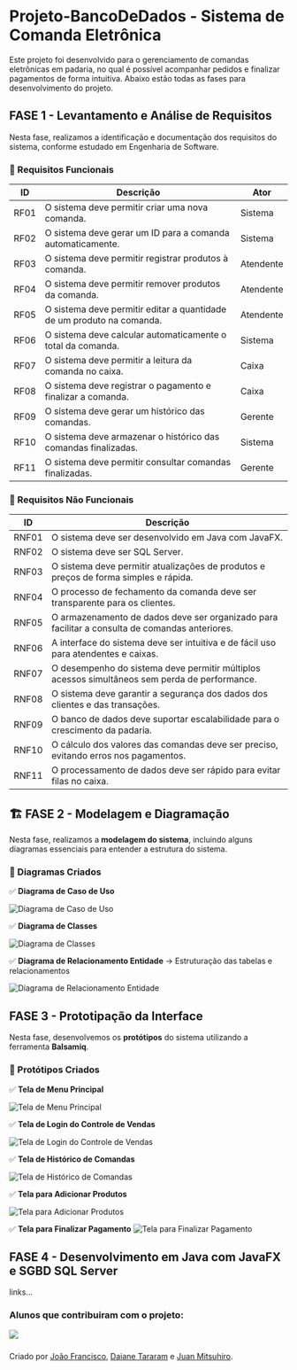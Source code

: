 # Projeto-BancoDeDados - Sistema de Comanda Eletrônica
Este projeto foi desenvolvido para o gerenciamento de comandas eletrônicas em padaria, no qual é possível acompanhar pedidos e finalizar pagamentos de forma intuitiva. Abaixo estão todas as fases para desenvolvimento do projeto.

## FASE 1 - Levantamento e Análise de Requisitos

Nesta fase, realizamos a identificação e documentação dos requisitos do sistema, conforme estudado em Engenharia de Software.

### 📌 Requisitos Funcionais

| **ID**  | **Descrição**                                      | **Ator**    |
|--------|--------------------------------------------------|-------------|
| RF01   | O sistema deve permitir criar uma nova comanda. | Sistema     |
| RF02   | O sistema deve gerar um ID para a comanda automaticamente. | Sistema |
| RF03   | O sistema deve permitir registrar produtos à comanda. | Atendente |
| RF04   | O sistema deve permitir remover produtos da comanda. | Atendente |
| RF05   | O sistema deve permitir editar a quantidade de um produto na comanda. | Atendente |
| RF06   | O sistema deve calcular automaticamente o total da comanda. | Sistema |
| RF07   | O sistema deve permitir a leitura da comanda no caixa. | Caixa |
| RF08   | O sistema deve registrar o pagamento e finalizar a comanda. | Caixa |
| RF09   | O sistema deve gerar um histórico das comandas. | Gerente |
| RF10   | O sistema deve armazenar o histórico das comandas finalizadas. | Sistema |
| RF11   | O sistema deve permitir consultar comandas finalizadas. | Gerente |

### 📌 Requisitos Não Funcionais

| **ID**   | **Descrição** |
|----------|--------------|
| RNF01    | O sistema deve ser desenvolvido em Java com JavaFX. |
| RNF02    | O sistema deve ser SQL Server. |
| RNF03    | O sistema deve permitir atualizações de produtos e preços de forma simples e rápida. |
| RNF04    | O processo de fechamento da comanda deve ser transparente para os clientes. |
| RNF05    | O armazenamento de dados deve ser organizado para facilitar a consulta de comandas anteriores. |
| RNF06    | A interface do sistema deve ser intuitiva e de fácil uso para atendentes e caixas. |
| RNF07    | O desempenho do sistema deve permitir múltiplos acessos simultâneos sem perda de performance. |
| RNF08    | O sistema deve garantir a segurança dos dados dos clientes e das transações. |
| RNF09    | O banco de dados deve suportar escalabilidade para o crescimento da padaria. |
| RNF10    | O cálculo dos valores das comandas deve ser preciso, evitando erros nos pagamentos. |
| RNF11    | O processamento de dados deve ser rápido para evitar filas no caixa. |

## 🏗️ FASE 2 - Modelagem e Diagramação  

Nesta fase, realizamos a **modelagem do sistema**, incluindo alguns diagramas essenciais para entender a estrutura do sistema.  

### 🔹 Diagramas Criados  
✅ **Diagrama de Caso de Uso** 

![Diagrama de Caso de Uso](https://raw.githubusercontent.com/DaianeTararam/Projeto-BancoDeDados/refs/heads/main/docs/diagramas/Caso%20de%20Uso%20Padaria.png?token=GHSAT0AAAAAADFVRGANWYTJDFXJP4QPNJBY2COG5IA)

✅ **Diagrama de Classes** 

![Diagrama de Classes](https://raw.githubusercontent.com/DaianeTararam/Projeto-BancoDeDados/refs/heads/main/docs/diagramas/Diagrama%20de%20Classe.png?token=GHSAT0AAAAAADFVRGANDOVHMXAIVO46A6TW2COG6AQ)

✅ **Diagrama de Relacionamento Entidade** → Estruturação das tabelas e relacionamentos  

![Diagrama de Relacionamento Entidade](https://raw.githubusercontent.com/DaianeTararam/Projeto-BancoDeDados/refs/heads/main/docs/diagramas/DiagramaBD.png?token=GHSAT0AAAAAADFVRGANYCLOKRIF2I637FDK2COHAFA)  

## FASE 3 - Prototipação da Interface  

Nesta fase, desenvolvemos os **protótipos** do sistema utilizando a ferramenta **Balsamiq**.

### 📌 Protótipos Criados  
✅ **Tela de Menu Principal**

![Tela de Menu Principal](https://raw.githubusercontent.com/DaianeTararam/Projeto-BancoDeDados/refs/heads/main/docs/prototipos/Menu%20Principal%20-%20parte%201.png?token=GHSAT0AAAAAADFVRGAMEW4JPJTSPAOXIREG2COHFKA.png)

✅ **Tela de Login do Controle de Vendas**

![Tela de Login do Controle de Vendas](https://raw.githubusercontent.com/DaianeTararam/Projeto-BancoDeDados/refs/heads/main/docs/prototipos/Menu%20Principal%20-%20parte%202.png?token=GHSAT0AAAAAADFVRGAN5XIZAS4CE4WAKFGU2COHNEQ.png)  

✅ **Tela de Histórico de Comandas**

![Tela de Histórico de Comandas](https://raw.githubusercontent.com/DaianeTararam/Projeto-BancoDeDados/refs/heads/main/docs/prototipos/Prot%C3%B3tipo%20-%20Hist%C3%B3rico%20das%20Comandas.png?token=GHSAT0AAAAAADFVRGAMQUDY3O2GSAKENJCI2COHDOQ.png)

✅ **Tela para Adicionar Produtos**

![Tela para Adicionar Produtos](https://raw.githubusercontent.com/DaianeTararam/Projeto-BancoDeDados/refs/heads/main/docs/prototipos/Prot%C3%B3tipo%20-%20Add%20Produtos.png?token=GHSAT0AAAAAADFVRGANFD5D74M4FNQ2DMNI2COHLTA.png) 

✅ **Tela para Finalizar Pagamento**
![Tela para Finalizar Pagamento](https://github.com/DaianeTararam/Projeto-BancoDeDados/blob/main/docs/prototipos/Prot%C3%B3tipo%20-%20Finalizar%20Pagamento.png) 

## FASE 4 - Desenvolvimento em Java com JavaFX e SGBD SQL Server  

links...

### Alunos que contribuiram com o projeto:

<a href="https://github.com/DaianeTararam/Projeto-BancoDeDados/graphs/contributors">
  <img src="https://contrib.rocks/image?repo=DaianeTararam/Projeto-BancoDeDados"/>
</a>

### 
<div>
  Criado por <a href="https://github.com/Joaoftito">João Francisco</a>,  
  <a href="https://github.com/DaianeTararam">Daiane Tararam</a> e  
  <a href="https://github.com/JuanMitsuhiro">Juan Mitsuhiro</a>.
</div>

